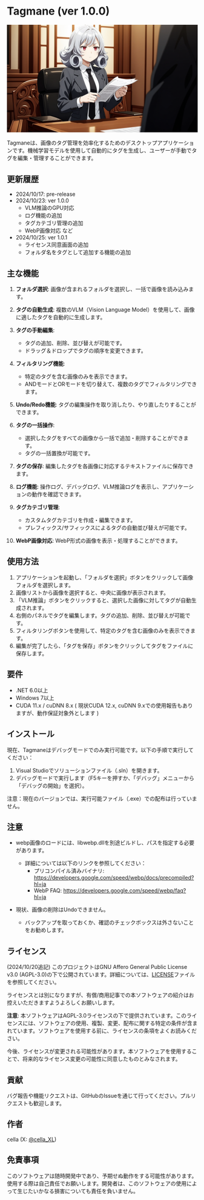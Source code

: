 # Tagmane (ver 1.0.0)

![Tagmane Cover](asset/cover.png)

Tagmaneは、画像のタグ管理を効率化するためのデスクトップアプリケーションです。機械学習モデルを使用して自動的にタグを生成し、ユーザーが手動でタグを編集・管理することができます。

## 更新履歴

- 2024/10/17: pre-release
- 2024/10/23: ver 1.0.0
  - VLM推論のGPU対応
  - ログ機能の追加
  - タグカテゴリ管理の追加
  - WebP画像対応 など
- 2024/10/25: ver 1.0.1
  - ライセンス同意画面の追加
  - フォルダ名をタグとして追加する機能の追加

## 主な機能

1. **フォルダ選択**: 画像が含まれるフォルダを選択し、一括で画像を読み込みます。

2. **タグの自動生成**: 複数のVLM（Vision Language Model）を使用して、画像に適したタグを自動的に生成します。

3. **タグの手動編集**: 
   - タグの追加、削除、並び替えが可能です。
   - ドラッグ＆ドロップでタグの順序を変更できます。

4. **フィルタリング機能**: 
   - 特定のタグを含む画像のみを表示できます。
   - ANDモードとORモードを切り替えて、複数のタグでフィルタリングできます。

5. **Undo/Redo機能**: タグの編集操作を取り消したり、やり直したりすることができます。

6. **タグの一括操作**: 
   - 選択したタグをすべての画像から一括で追加・削除することができます。
   - タグの一括置換が可能です。

7. **タグの保存**: 編集したタグを各画像に対応するテキストファイルに保存できます。

8. **ログ機能**: 操作ログ、デバッグログ、VLM推論ログを表示し、アプリケーションの動作を確認できます。

9. **タグカテゴリ管理**: 
   - カスタムタグカテゴリを作成・編集できます。
   - プレフィックス/サフィックスによるタグの自動並び替えが可能です。

10. **WebP画像対応**: WebP形式の画像を表示・処理することができます。

## 使用方法

1. アプリケーションを起動し、「フォルダを選択」ボタンをクリックして画像フォルダを選択します。
2. 画像リストから画像を選択すると、中央に画像が表示されます。
3. 「VLM推論」ボタンをクリックすると、選択した画像に対してタグが自動生成されます。
4. 右側のパネルでタグを編集します。タグの追加、削除、並び替えが可能です。
5. フィルタリングボタンを使用して、特定のタグを含む画像のみを表示できます。
6. 編集が完了したら、「タグを保存」ボタンをクリックしてタグをファイルに保存します。

## 要件

- .NET 6.0以上
- Windows 7以上
- CUDA 11.x / cuDNN 8.x ( 現状CUDA 12.x, cuDNN 9.xでの使用報告もありますが、動作保証対象外とします )

## インストール

現在、Tagmaneはデバッグモードでのみ実行可能です。以下の手順で実行してください：

1. Visual Studioでソリューションファイル（.sln）を開きます。
2. デバッグモードで実行します（F5キーを押すか、「デバッグ」メニューから「デバッグの開始」を選択）。

注意：現在のバージョンでは、実行可能ファイル（.exe）での配布は行っていません。

## 注意

- webp画像のロードには、libwebp.dllを別途ビルドし、パスを指定する必要があります。
  - 詳細については以下のリンクを参照してください：
    - プリコンパイル済みバイナリ: https://developers.google.com/speed/webp/docs/precompiled?hl=ja
    - WebP FAQ: https://developers.google.com/speed/webp/faq?hl=ja

- 現状、画像の削除はUndoできません。
  - バックアップを取っておくか、確認のチェックボックスは外さないことをお勧めします。

## ライセンス

(2024/10/20追記) このプロジェクトはGNU Affero General Public License v3.0 (AGPL-3.0)の下で公開されています。詳細については、[LICENSE](LICENSE.txt)ファイルを参照してください。

ライセンスとは別になりますが、有償/商用記事での本ソフトウェアの紹介はお控えいただきますようよろしくお願いします。

**注意**: 本ソフトウェアはAGPL-3.0ライセンスの下で提供されています。このライセンスには、ソフトウェアの使用、複製、変更、配布に関する特定の条件が含まれています。ソフトウェアを使用する前に、ライセンスの条項をよくお読みください。

今後、ライセンスが変更される可能性があります。本ソフトウェアを使用することで、将来的なライセンス変更の可能性に同意したものとみなされます。

## 貢献

バグ報告や機能リクエストは、GitHubのIssueを通じて行ってください。プルリクエストも歓迎します。

## 作者

cella (X: [@cella_XL](https://x.com/cella_XL))

## 免責事項

このソフトウェアは随時開発中であり、予期せぬ動作をする可能性があります。使用する際は自己責任でお願いします。開発者は、このソフトウェアの使用によって生じたいかなる損害についても責任を負いません。
